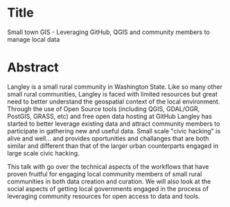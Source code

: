Title
=====

Small town GIS - Leveraging GitHub, QGIS and community members to manage local data

Abstract
========

Langley is a small rural community in Washington State.  Like so many other small rural communities, Langley is faced with limited resources but great need to better understand the geospatial context of the local environment.  Through the use of Open Source tools (including QGIS, GDAL/OGR, PostGIS, GRASS, etc) and free open data hosting at GitHub Langley has started to better leverage existing data and attract community members to participate in gathering new and useful data.  Small scale "civic hacking" is alive and well... and provides oportunities and challanges that are both similar and different than that of the larger urban counterparts engaged in large scale civic hacking.

This talk with go over the technical aspects of the workflows that have proven fruitful for engaging local community members of small rural communities in both data creation and curation.  We will also look at the social aspects of getting local governments engaged in the process of leveraging community resources for open access to data and tools.

 